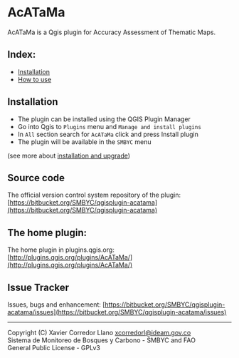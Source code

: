 # AcATaMa

AcATaMa is a Qgis plugin for Accuracy Assessment of Thematic Maps.

## Index:
- [Installation](installation.md)
- [How to use](how_to_use.md)

## Installation

- The plugin can be installed using the QGIS Plugin Manager
- Go into Qgis to `Plugins` menu and `Manage and install plugins`
- In `All` section search for `AcATaMa` click and press Install plugin
- The plugin will be available in the `SMBYC` menu

(see more about [installation and upgrade](https://smbyc.bitbucket.io/qgisplugins/acatama/installation))

## Source code

The official version control system repository of the plugin:
[https://bitbucket.org/SMBYC/qgisplugin-acatama](https://bitbucket.org/SMBYC/qgisplugin-acatama)

## The home plugin:

The home plugin in plugins.qgis.org: [http://plugins.qgis.org/plugins/AcATaMa/](http://plugins.qgis.org/plugins/AcATaMa/)

## Issue Tracker

Issues, bugs and enhancement: [https://bitbucket.org/SMBYC/qgisplugin-acatama/issues](https://bitbucket.org/SMBYC/qgisplugin-acatama/issues)


***

Copyright (C) Xavier Corredor Llano <xcorredorl@ideam.gov.co>  
Sistema de Monitoreo de Bosques y Carbono - SMBYC and FAO  
General Public License - GPLv3
